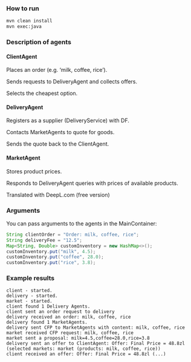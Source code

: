 ### How to run
```sh
mvn clean install
mvn exec:java
```

### Description of agents
#### ClientAgent
Places an order (e.g. ‘milk, coffee, rice’).

Sends requests to DeliveryAgent and collects offers.

Selects the cheapest option.

#### DeliveryAgent
Registers as a supplier (DeliveryService) with DF.

Contacts MarketAgents to quote for goods.

Sends the quote back to the ClientAgent.

#### MarketAgent
Stores product prices.

Responds to DeliveryAgent queries with prices of available products.

Translated with DeepL.com (free version)


### Arguments
You can pass arguments to the agents in the MainContainer:
```java
String clientOrder = "Order: milk, coffee, rice";
String deliveryFee = "12.5";
Map<String, Double> customInventory = new HashMap<>();
customInventory.put("milk", 4.5);
customInventory.put("coffee", 28.0);
customInventory.put("rice", 3.8);
```

### Example results
```
client - started.
delivery - started.
market - started.
client found 1 Delivery Agents.
client sent an order request to delivery
delivery received an order: milk, coffee, rice
delivery found 1 MarketAgents.
delivery sent CFP to MarketAgents with content: milk, coffee, rice
market received CFP request: milk, coffee, rice
market sent a proposal: milk=4.5,coffee=28.0,rice=3.8
delivery sent an offer to ClientAgent: Offer: Final Price = 48.8zl (selected markets: market (products: milk, coffee, rice))
client received an offer: Offer: Final Price = 48.8zl (...)
```
